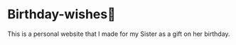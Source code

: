 # Birthday-wishes🎉

This is a personal website that I made for my Sister as a gift on her birthday.
